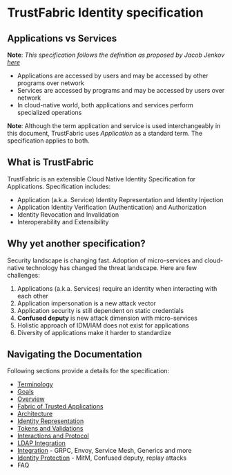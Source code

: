# TrustFabric Identity specification

## Applications vs Services

**Note**: *This specification follows the definition as proposed by Jacob Jenkov [here](http://tutorials.jenkov.com/soa/services-applications.html)*

* Applications are accessed by users and may be accessed by other programs over network
* Services are accessed by programs and may be accessed by users over network
* In cloud-native world, both applications and services perform specialized operations

**Note**: Although the term application and service is used interchangeably in this document, TrustFabric uses *Application* as a standard term. The specification applies to both.
 
## What is TrustFabric

TrustFabric is an extensible Cloud Native Identity Specification for Applications. Specification includes:

* Application (a.k.a. Service) Identity Representation and Identity Injection
* Application Identity Verification (Authentication) and Authorization
* Identity Revocation and Invalidation
* Interoperability and Extensibility

## Why yet another specification?

Security landscape is changing fast. Adoption of micro-services and cloud-native technology has changed the threat landscape. Here are few challenges:

1. Applications (a.k.a. Services) require an identity when interacting with each other
1. Application impersonation is a new attack vector
1. Application security is still dependent on static credentials 
1. **Confused deputy** is new attack dimension with micro-services
1. Holistic approach of IDM/IAM does not exist for applications
1. Diversity of applications make it harder to standardize

## Navigating the Documentation

Following sections provide a details for the specification:

* [Terminology](./Terminology.md)
* [Goals](./Goals.md)
* [Overview](./Overview.md)
* [Fabric of Trusted Applications](./TrustFabric.md)
* [Architecture](./Architecture.md)
* [Identity Representation](./Identity.md)
* [Tokens and Validations](./Tokens.md)
* [Interactions and Protocol](./InterOp.md)
* [LDAP Integration](./LdapSchema.md)
* [Integration](Integrations.md) - GRPC, Envoy, Service Mesh, Generics and more
* [Identity Protection](StrongIdentity.md) - MitM, Confused deputy, replay attacks
* FAQ



